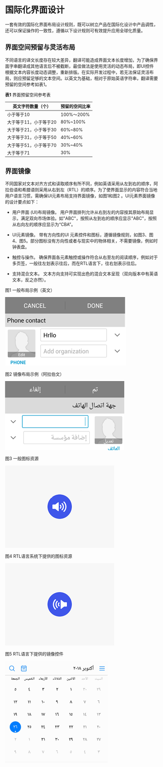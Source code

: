 # 国际化界面设计

一套有效的国际化界面布局设计规则，既可以树立产品在国际化设计中产品调性，还可以保证操作的一致性，遵循以下设计规则可有效提升应用全球化质量。

## 界面空间预留与灵活布局

不同语言的译文长度存在较大差异，翻译可能造成界面文本长度增加，为了确保界面字串翻译成其他语言后不被截断，最佳做法是使用灵活的动态布局，即UI控件根据文本内容长度动态调整，重新排版。在实际开发过程中，若无法保证灵活布局，则应预留足够的文本空间。以英文为基础，相对于原始英语字符串，翻译需要预留的空间参考如表1。

**表1** 界面预留空间参考表

| 英文字符数量（个） | 预留的空间比率 | 
| -------- | -------- |
| 小于等于10 | 100%～200% | 
| 大于等于11，小于等于20 | 80%~100% | 
| 大于等于21，小于等于30 | 60%~80% | 
| 大于等于31，小于等于50 | 40%~60% | 
| 大于等于51，小于等于70 | 30%~40% | 
| 大于等于71 | 30% | 

## 界面镜像

不同国家对文本对齐方式和读取顺序有所不同，例如英语采用从左到右的顺序，阿拉伯语和希腊语则采用从右到左（RTL）的顺序。为了使界面显示的内容符合当地用户语言习惯，需确保UI元素布局支持界面镜像，如图1和图2 。UI元素界面镜像的设计要点如下：

- 用户界面 (UI)布局镜像。 用户界面排列允许从右到左的内容按其原始布局显示，满足双向市场体验。如"ABC"，按照从左到右的顺序应显示"ABC"，按照从右向左的顺序应显示为“CBA”。

- UI元素镜像。  带有方向性的UI 元素控件和图标，遵循镜像规则，如图3、图4、图5。部分图标没有方向性或者与现实中的物体相关，不需要镜像，例如时钟表盘。

- 触控与操作。 确保界面各元素触控或操作符合从右至左的阅读顺序，例如对于多页签，一般往左划表示往后，而在RTL语言下，往右划表示往后。

- 支持混合文本。 文本方向支持可实现出色的混合文本呈现（双向版本中有英语文本，反之亦然）。

图1 一般布局示例（英文）

![zh-cn_image_0000001784343297](figures/zh-cn_image_0000001784343297.png)

图2 镜像布局示例（阿拉伯文）

![zh-cn_image_0000001784263053](figures/zh-cn_image_0000001784263053.png)

图3 一般图标资源

![zh-cn_image_0000001737423164](figures/zh-cn_image_0000001737423164.png)

图4 RTL语言系统下提供的图标资源

![zh-cn_image_0000001737264020](figures/zh-cn_image_0000001737264020.png)

图5 RTL语言下提供的镜像控件

![zh-cn_image_0000001784343305](figures/zh-cn_image_0000001784343305.png)
